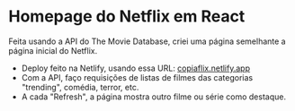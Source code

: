 # Homepage do Netflix em React

Feita usando a API do The Movie Database, criei uma página semelhante a página inicial do Netflix.

- Deploy feito na Netlify, usando essa URL: [copiaflix.netlify.app](copiaflix.netlify.app)
- Com a API, faço requisições de listas de filmes das categorias "trending", comédia, terror, etc. 
- A cada "Refresh", a página mostra outro filme ou série como destaque.
